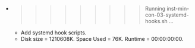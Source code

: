 * >>>>>>>>> Running inst-min-con-03-systemd-hooks.sh ...
  * Add systemd hook scripts.
  * Disk size = 1210608K. Space Used = 76K. Runtime = 00:00:00:00.

